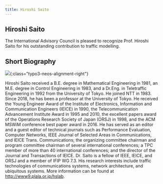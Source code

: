 ```yaml
---
title: Hiroshi Saito
---
```


## Hiroshi Saito

The International Advisory Council is pleased to recognize Prof. Hiroshi Saito for his outstanding contribution to traffic modelling.

## Short Biography

![]({{site.baseurl}}/assets/Persistent/saito.jpg){:class="typo3-neos-alignment-right"}

Hiroshi Saito received a B.E. degree in Mathematical Engineering in 1981, an M.E. degree in Control Engineering in 1983, and a Dr.Eng. in Teletraffic Engineering in 1992 from the University of Tokyo. He joined NTT in 1983. Since 2018, he has been a professor at the University of Tokyo. He received the Young Engineer Award of the Institute of Electronics, Information and Communication Engineers (IEICE) in 1990, the Telecommunication Advancement Institute Award in 1995 and 2010, the excellent papers award of the Operations Research Society of Japan (ORSJ) in 1998, and the ACM MSWiM conference best paper award in 2016. He has served as an editor and a guest editor of technical journals such as Performance Evaluation, Computer Networks, IEEE Journal of Selected Areas in Communications, and IEICE Trans. Communications; the organizing committee chairman and program committee chairman of several international conferences; a TPC member of more than 40 international conferences; and the director of the Journal and Transactions of IEICE. Dr. Saito is a fellow of IEEE, IEICE, and ORSJ and a member of IFIP WG 7.3. His research interests include traffic technologies of communications systems, network architecture, and ubiquitous systems. More information can be found at http://www9.plala.or.jp/hslab.
